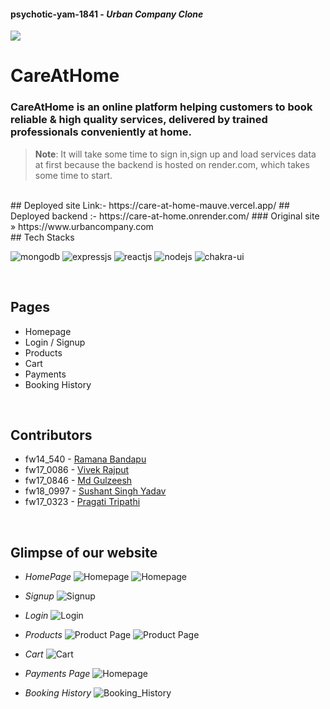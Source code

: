 

#### psychotic-yam-1841 - _Urban Company Clone_

<img src="https://github.com/pragati-tripathi05/psychotic-yam-1841/blob/master/frontend/src/Assets/care%40home_logo.png"/>

# **CareAtHome**
### CareAtHome is an online platform helping customers to book reliable & high quality services, delivered by trained professionals conveniently at home.
> **Note**: It will take some time to sign in,sign up and load services data at first because the backend is hosted on render.com, which takes some time to start.
<br/>
## Deployed site Link:- https://care-at-home-mauve.vercel.app/
## Deployed backend :- https://care-at-home.onrender.com/
### Original site » https://www.urbancompany.com
<br />
## Tech Stacks
<p>
         <img src="https://img.shields.io/badge/MongoDB-14aa53?style=for-the-badge&logo=mongodb&logoColor=white" alt="mongodb"/>
         <img src="https://img.shields.io/badge/Express.js-000000?style=for-the-badge&logo=express&logoColor=white" alt="expressjs"/>
         <img src="https://img.shields.io/badge/React-282c34?style=for-the-badge&logo=react&logoColor=61DAFB" alt="reactjs" />
         <img src="https://img.shields.io/badge/Node.js-70a760?style=for-the-badge&logo=nodedotjs&logoColor=white" alt="nodejs" />
         <img src="https://img.shields.io/badge/Chakra%20UI-27bdb1?style=for-the-badge&logo=chakraui&logoColor=white" alt="chakra-ui" />
</p>

<br/>

## Pages
   - Homepage
   - Login / Signup
   - Products
   - Cart
   - Payments
   - Booking History

<br/>

## Contributors

- fw14_540 - <a href="https://github.com/ramanabandapu"> Ramana Bandapu </a>
- fw17_0086 - <a href="https://github.com/vkrajput26"> Vivek Rajput </a>
- fw17_0846 - <a href="https://github.com/Md-Gulzeesh"> Md Gulzeesh </a>
- fw18_0997 - <a href="https://github.com/HackerSushant76"> Sushant Singh Yadav </a>
- fw17_0323 - <a href="https://github.com/pragati-tripathi05"> Pragati Tripathi </a>

<br/>

## Glimpse of our website

- _HomePage_
![Homepage](https://github.com/pragati-tripathi05/psychotic-yam-1841/blob/master/frontend/public/1.png)
![Homepage](https://github.com/pragati-tripathi05/psychotic-yam-1841/blob/master/frontend/public/2.png)

- _Signup_
![Signup](https://github.com/pragati-tripathi05/psychotic-yam-1841/blob/master/frontend/public/3.png)

- _Login_
![Login](https://github.com/pragati-tripathi05/psychotic-yam-1841/blob/master/frontend/public/4.png)

- _Products_
![Product Page](https://github.com/pragati-tripathi05/psychotic-yam-1841/blob/master/frontend/public/5.png)
![Product Page](https://github.com/pragati-tripathi05/psychotic-yam-1841/blob/master/frontend/public/6.png)
- _Cart_
![Cart](https://github.com/pragati-tripathi05/psychotic-yam-1841/blob/master/frontend/public/7.png)

- _Payments Page_
![Homepage](https://github.com/pragati-tripathi05/psychotic-yam-1841/blob/master/frontend/public/8.png)

- _Booking History_
![Booking_History](https://github.com/pragati-tripathi05/psychotic-yam-1841/blob/master/frontend/public/9.png)
